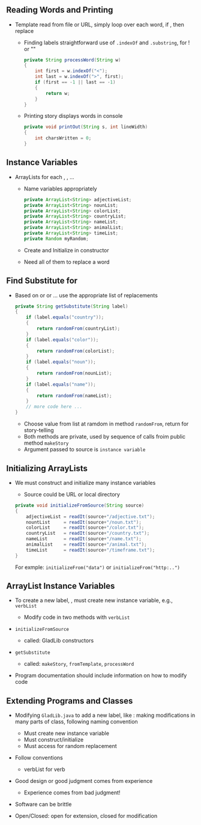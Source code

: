 # 

## Reading Words and Printing

- Template read from file or URL, simply loop over each word, if <label>, then replace

    - Finding labels straightforward use of `.indexOf` and `.substring`, for <noun>! or "<color>"

        ```java
        private String processWord(String w)
        {
            int first = w.indexOf("<");
            int last = w.indexOf(">", first);
            if (first == -1 || last == -1)
            {
                return w;
            }
        }
        ```
    - Printing story displays words in console

        ```java
        private void printOut(String s, int lineWidth)
        {
            int charsWritten = 0;
        }
        ```

## Instance Variables

- ArrayLists for each <noun>, <color>, ...

    - Name variables appropriately

        ```java
        private ArrayList<String> adjectiveList;
        private ArrayList<String> nounList;
        private ArrayList<String> colorList;
        private ArrayList<String> countryList;
        private ArrayList<String> nameList;
        private ArrayList<String> animalList;
        private ArrayList<String> timeList;
        private Random myRandom;
        ```
    - Create and Initialize in constructor
    - Need all of them to replace a word

## Find Substitute for <color>

- Based on <color> or <noun> or ... use the appropriate list of replacements

    ```java
    private String getSubstitute(String label)
    {
        if (label.equals("country"));
        {
            return randomFrom(countryList);
        }
        if (label.equals("color"));
        {
            return randomFrom(colorList);
        }
        if (label.equals("noun"));
        {
            return randomFrom(nounList);
        }
        if (label.equals("name"));
        {
            return randomFrom(nameList);
        }
        // more code here ...
    }
    ```
    - Choose value from list at ramdom in method `randomFrom`, return for story-telling
    - Both methods are private, used by sequence of calls froim public method `makeStory`
    - Argument passed to source is `instance variable`

## Initializing ArrayLists

- We must construct and initialize many instance variables

    - Source could be URL or local directory

    ```java
    private void initializeFromSource(String source)
    {
        adjectiveList = readIt(source+"/adjective.txt");
        nountList     = readIt(source+"/noun.txt");
        colorList     = readIt(source+"/color.txt");
        countryList   = readIt(source+"/country.txt");
        nameList      = readIt(source+"/name.txt");
        animalList    = readIt(source+"/animal.txt");
        timeList      = readIt(source+"/timeframe.txt");
    }
    ```

    For exmple: `initializeFrom("data")` or `initializeFrom("http:..")`

## ArrayList Instance Variables

- To create a new label, <verb>, must create new instance variable, e.g., `verbList`

    - Modify code in two methods with `verbList`

- `initializeFromSource`

    - called: GladLib constructors

- `getSubstitute`

    - called: `makeStory`, `fromTemplate`, `processWord`

- Program documentation should include information on how to modify code

## Extending Programs and Classes

- Modifying `GladLib.java` to add a new label, like <verb>: making modifications in many parts of class, following naming convention

    - Must create new instance variable
    - Must construct/initialize
    - Must access for random replacement

- Follow conventions

    - verbList for verb

- Good design or good judgment comes from experience

    - Experience comes from bad judgment!

- Software can be brittle
- Open/Closed: open for extension, closed for modification